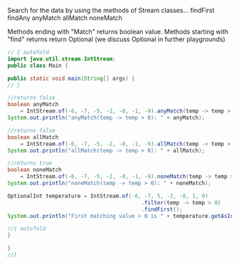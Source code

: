 Search for the data by using the methods of Stream classes...
findFirst
findAny
anyMatch
allMatch
noneMatch

Methods ending with "Match" returns boolean value.
Methods starting with "find" returns return Optional<T> (we discuss Optional<T> in further playgrounds)

```java runnable
// { autofold
import java.util.stream.IntStream;
public class Main {

public static void main(String[] args) {
// }

//returns false
boolean anyMatch
    = IntStream.of(-6, -7, -5, -2, -8, -1, -9).anyMatch(temp -> temp > 0);
System.out.println("anyMatch(temp -> temp > 0): " + anyMatch);

//returns false
boolean allMatch
    = IntStream.of(-6, -7, -5, -2, -8, -1, -9).allMatch(temp -> temp > 0);
System.out.println("allMatch(temp -> temp > 0): " + allMatch);

//returns true
boolean noneMatch
    = IntStream.of(-6, -7, -5, -2, -8, -1, -9).noneMatch(temp -> temp > 0);
System.out.println("noneMatch(temp -> temp > 0): " + noneMatch);

OptionalInt temperature = IntStream.of(-6, -7, 5, -2, -8, 1, 9)
                                          .filter(temp -> temp > 0)
                                          .findFirst();
System.out.println("First matching value > 0 is " + temperature.getAsInt());

//{ autofold
}

}
//}
```


